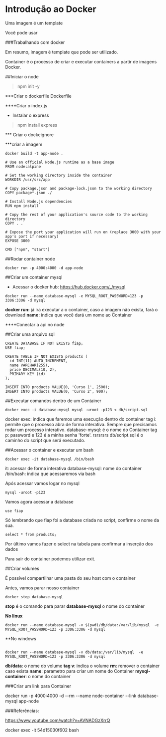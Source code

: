 # Introdução ao Docker 

Uma imagem é um template

Você pode usar 


###Trabalhando com docker

Em resumo, imagem é template que pode ser utilizado. 

Container é o processo de criar e executar containers a partir de imagens Docker. 


##Iniciar o node 

> npm init -y



***Criar o dockerfile 
Dockerfile 



****Criar o index.js
- Instalar o express 
> npm install express



*** Criar o dockeignore 



***criar a imagem

```
docker build -t app-node .
```

```
# Use an official Node.js runtime as a base image
FROM node:alpine

# Set the working directory inside the container
WORKDIR /usr/src/app

# Copy package.json and package-lock.json to the working directory
COPY package*.json ./

# Install Node.js dependencies
RUN npm install

# Copy the rest of your application's source code to the working directory
COPY . .

# Expose the port your application will run on (replace 3000 with your app's port if necessary)
EXPOSE 3000

CMD ["npm", "start"]
```

##Rodar container node 

```
docker run -p 4000:4000 -d app-node
```


##Criar um container mysql 
- Acessar o docker hub: https://hub.docker.com/_/mysql


```
docker run --name database-mysql -e MYSQL_ROOT_PASSWORD=123 -p 3306:3306 -d mysql
```




**docker run:** já ira executar a o container, caso a imagem não exista, fará o download
**name:** indica que você dará um nome ao Container




****Conectar a api no node 






##Criar uma arquivo sql 


```
CREATE DATABASE IF NOT EXISTS fiap;
USE fiap;

CREATE TABLE IF NOT EXISTS products (
  id INT(11) AUTO_INCREMENT,
  name VARCHAR(255),
  price DECIMAL(10, 2),
  PRIMARY KEY (id)
);

INSERT INTO products VALUE(0, 'Curso 1', 2500);
INSERT INTO products VALUE(0, 'Curso 2', 900);
```


##Executar comandos dentro de um Container



```
docker exec -i database-mysql mysql -uroot -p123 < db/script.sql
```


docker exec: indica que faremos uma execução dentro do container
tag i: permite que o processo abra de forma interativa. Sempre que precisamos rodar um processo interativo. 
database-mysql: é o nome do Container
tag p: password e 123 é a minha senha 'forte'. rsrsrsrs
db/script.sql é o caminho do script que será executado. 



##Acessar o container e executar um bash

```
docker exec -it database-mysql /bin/bash
````

it: acessar de forma interativa
database-mysql: nome do container 
/bin/bash: indica que acessaremos via bash 


Após acessar vamos logar no mysql 


```
mysql -uroot -p123 
```

Vamos agora acessar a database 


```
use fiap
```

Só lembrando que fiap foi a database criada no script, confirme o nome da sua. 

```
select * from products; 
```

Por último vamos fazer o select na tabela para confirmar a inserção dos dados

Para sair do container podemos utilizar exit. 



##Criar volumes

É possível compartilhar uma pasta do seu host com o container 


Antes, vamos parar nosso container 

```
docker stop database-mysql
```

**stop** é o comando para parar
**database-mysql** o nome do container 


**No linux**

```
docker run --name database-mysql -v $(pwd)/db/data:/var/lib/mysql  -e MYSQL_ROOT_PASSWORD=123 -p 3306:3306 -d mysql
```

**No windows
```

docker run --name database-mysql -v db/data:/var/lib/mysql  -e MYSQL_ROOT_PASSWORD=123 -p 3306:3306 -d mysql

```



**db/data**: o nome do volume 
**tag v**: indica o volume
**rm**: remover o container caso exista
**name**: parametro para criar um nome do Container
**mysql-container**: o nome do container





###Criar um link para Container

docker run -p 4000:4000 -d --rm --name node-container --link database-mysql app-node







###Referências: 

https://www.youtube.com/watch?v=AVNADGzXrrQ














docker exec -it 54d15030f602 bash




























